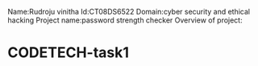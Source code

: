 Name:Rudroju vinitha
Id:CT08DS6522
Domain:cyber security and ethical hacking
Project name:password strength checker
Overview of project:
# CODETECH-task1
